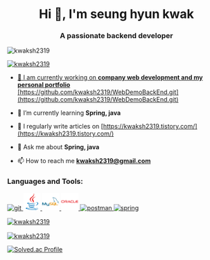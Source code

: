 <h1 align="center">Hi 👋, I'm seung hyun kwak</h1>
<h3 align="center">A passionate backend developer</h3>

<p align="left"> <img src="https://komarev.com/ghpvc/?username=kwaksh2319&label=Profile%20views&color=0e75b6&style=flat" alt="kwaksh2319" /> </p>

<p align="left"> <a href="https://github.com/ryo-ma/github-profile-trophy"/><img src="https://github-profile-trophy.vercel.app/?username=kwaksh2319" alt="kwaksh2319" /></p>

- 🔭 I am currently working on **company web development and my personal portfolio** [https://github.com/kwaksh2319/WebDemoBackEnd.git](https://github.com/kwaksh2319/WebDemoBackEnd.git)

- 🌱 I’m currently learning **Spring, java**

- 📝 I regularly write articles on [https://kwaksh2319.tistory.com/](https://kwaksh2319.tistory.com/)

- 💬 Ask me about **Spring, java**

- 📫 How to reach me **kwaksh2319@gmail.com**



<h3 align="left">Languages and Tools:</h3>
<p align="left"> <a href="https://git-scm.com/" target="_blank" rel="noreferrer"> <img src="https://www.vectorlogo.zone/logos/git-scm/git-scm-icon.svg" alt="git" width="40" height="40"/> </a> <a href="https://www.java.com" target="_blank" rel="noreferrer"> <img src="https://raw.githubusercontent.com/devicons/devicon/master/icons/java/java-original.svg" alt="java" width="40" height="40"/> </a> <a href="https://www.mysql.com/" target="_blank" rel="noreferrer"> <img src="https://raw.githubusercontent.com/devicons/devicon/master/icons/mysql/mysql-original-wordmark.svg" alt="mysql" width="40" height="40"/> </a> <a href="https://www.oracle.com/" target="_blank" rel="noreferrer"> <img src="https://raw.githubusercontent.com/devicons/devicon/master/icons/oracle/oracle-original.svg" alt="oracle" width="40" height="40"/> </a> <a href="https://postman.com" target="_blank" rel="noreferrer"> <img src="https://www.vectorlogo.zone/logos/getpostman/getpostman-icon.svg" alt="postman" width="40" height="40"/> </a> <a href="https://spring.io/" target="_blank" rel="noreferrer"> <img src="https://www.vectorlogo.zone/logos/springio/springio-icon.svg" alt="spring" width="40" height="40"/> </a> <a href="https://vuejs.org/" target="_blank" rel="noreferrer"> 

<p><img align="center" src="https://github-readme-stats.vercel.app/api/top-langs?username=kwaksh2319&show_icons=true&locale=en&layout=compact" alt="kwaksh2319" /></p>

<p><img align="center" src="https://github-readme-streak-stats.herokuapp.com/?user=kwaksh2319&" alt="kwaksh2319" /></p>

[![Solved.ac Profile](http://mazassumnida.wtf/api/v2/generate_badge?boj=kwaksh2319)](https://solved.ac/kwaksh2319/)
